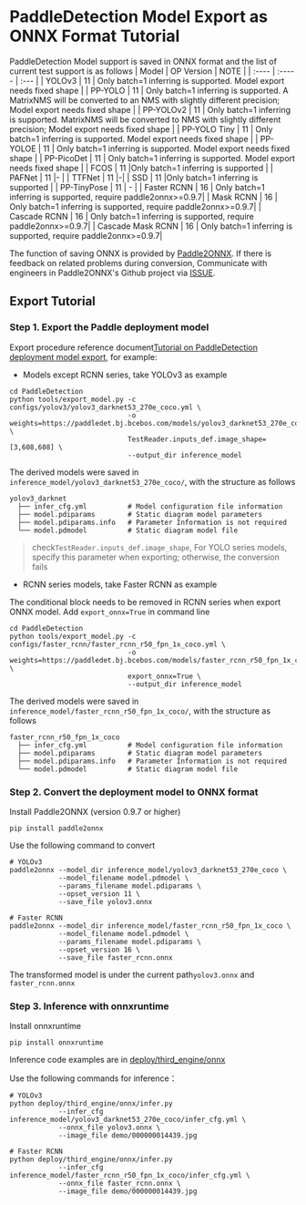 # PaddleDetection Model Export as ONNX Format Tutorial

PaddleDetection Model support is saved in ONNX format and the list of current test support is as follows
| Model  | OP Version | NOTE |
| :---- | :----- | :--- |
| YOLOv3 |  11   |  Only batch=1 inferring is supported. Model export needs fixed shape |
| PP-YOLO | 11 | Only batch=1 inferring is supported. A MatrixNMS will be converted to an NMS with slightly different precision; Model export needs fixed shape |
| PP-YOLOv2 | 11 | Only batch=1 inferring is supported. MatrixNMS will be converted to NMS with slightly different precision; Model export needs fixed shape |
| PP-YOLO Tiny | 11 | Only batch=1 inferring is supported. Model export needs fixed shape |
| PP-YOLOE | 11 | Only batch=1 inferring is supported. Model export needs fixed shape |
| PP-PicoDet | 11 | Only batch=1 inferring is supported. Model export needs fixed shape |
| FCOS | 11 |Only batch=1 inferring is supported |
| PAFNet | 11 |- |
| TTFNet | 11 |-|
| SSD | 11 |Only batch=1 inferring is supported |
| PP-TinyPose | 11 | - |
| Faster RCNN | 16 | Only batch=1 inferring is supported, require paddle2onnx>=0.9.7|
| Mask RCNN | 16 | Only batch=1 inferring is supported, require paddle2onnx>=0.9.7|
| Cascade RCNN | 16 | Only batch=1 inferring is supported, require paddle2onnx>=0.9.7|
| Cascade Mask RCNN | 16 | Only batch=1 inferring is supported, require paddle2onnx>=0.9.7|


The function of saving ONNX is provided by [Paddle2ONNX](https://github.com/PaddlePaddle/Paddle2ONNX). If there is feedback on related problems during conversion, Communicate with engineers in Paddle2ONNX's Github project via [ISSUE](https://github.com/PaddlePaddle/Paddle2ONNX/issues).

## Export Tutorial

### Step 1. Export the Paddle deployment model
Export procedure reference document[Tutorial on PaddleDetection deployment model export](./EXPORT_MODEL_en.md), for example:

- Models except RCNN series, take YOLOv3 as example
```
cd PaddleDetection
python tools/export_model.py -c configs/yolov3/yolov3_darknet53_270e_coco.yml \
                             -o weights=https://paddledet.bj.bcebos.com/models/yolov3_darknet53_270e_coco.pdparams \
                             TestReader.inputs_def.image_shape=[3,608,608] \
                             --output_dir inference_model
```
The derived models were saved in `inference_model/yolov3_darknet53_270e_coco/`, with the structure as follows
```
yolov3_darknet
  ├── infer_cfg.yml          # Model configuration file information
  ├── model.pdiparams        # Static diagram model parameters
  ├── model.pdiparams.info   # Parameter Information is not required
  └── model.pdmodel          # Static diagram model file
```
> check`TestReader.inputs_def.image_shape`, For YOLO series models, specify this parameter when exporting; otherwise, the conversion fails

- RCNN series models, take Faster RCNN as example

The conditional block needs to be removed in RCNN series when export ONNX model. Add `export_onnx=True` in command line
```
cd PaddleDetection
python tools/export_model.py -c configs/faster_rcnn/faster_rcnn_r50_fpn_1x_coco.yml \
                             -o weights=https://paddledet.bj.bcebos.com/models/faster_rcnn_r50_fpn_1x_coco.pdparams \
                             export_onnx=True \
                             --output_dir inference_model
```
The derived models were saved in `inference_model/faster_rcnn_r50_fpn_1x_coco/`, with the structure as follows
```
faster_rcnn_r50_fpn_1x_coco
  ├── infer_cfg.yml          # Model configuration file information
  ├── model.pdiparams        # Static diagram model parameters
  ├── model.pdiparams.info   # Parameter Information is not required
  └── model.pdmodel          # Static diagram model file
```

### Step 2. Convert the deployment model to ONNX format
Install Paddle2ONNX (version 0.9.7 or higher)
```
pip install paddle2onnx
```
Use the following command to convert
```
# YOLOv3
paddle2onnx --model_dir inference_model/yolov3_darknet53_270e_coco \
            --model_filename model.pdmodel \
            --params_filename model.pdiparams \
            --opset_version 11 \
            --save_file yolov3.onnx

# Faster RCNN
paddle2onnx --model_dir inference_model/faster_rcnn_r50_fpn_1x_coco \
            --model_filename model.pdmodel \
            --params_filename model.pdiparams \
            --opset_version 16 \
            --save_file faster_rcnn.onnx
```
The transformed model is under the current path`yolov3.onnx` and `faster_rcnn.onnx`

### Step 3. Inference with onnxruntime
Install onnxruntime
```
pip install onnxruntime
```
Inference code examples are in [deploy/third_engine/onnx](./third_engine/onnx)

Use the following commands for inference：
```
# YOLOv3
python deploy/third_engine/onnx/infer.py
            --infer_cfg inference_model/yolov3_darknet53_270e_coco/infer_cfg.yml \
            --onnx_file yolov3.onnx \
            --image_file demo/000000014439.jpg

# Faster RCNN
python deploy/third_engine/onnx/infer.py
            --infer_cfg inference_model/faster_rcnn_r50_fpn_1x_coco/infer_cfg.yml \
            --onnx_file faster_rcnn.onnx \
            --image_file demo/000000014439.jpg
```
